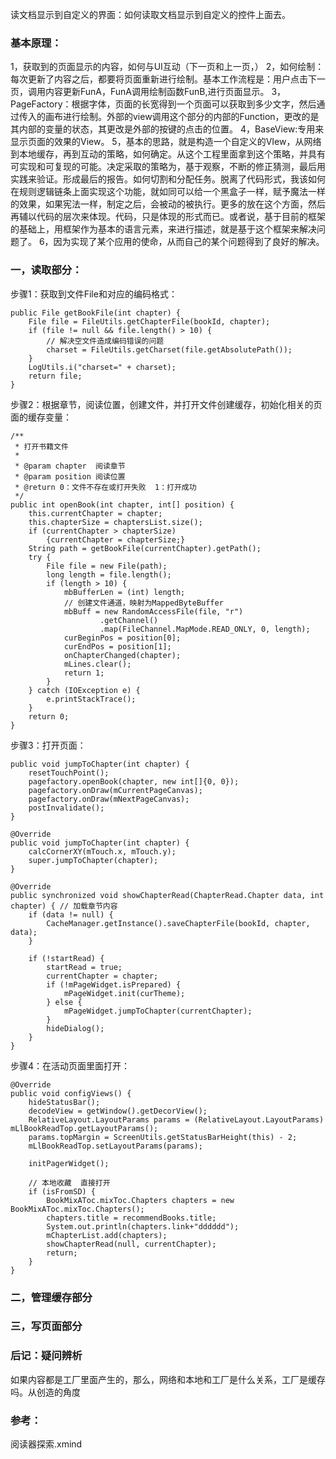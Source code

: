 读文档显示到自定义的界面：如何读取文档显示到自定义的控件上面去。

### 基本原理：

1，获取到的页面显示的内容，如何与UI互动（下一页和上一页，）
2，如何绘制：每次更新了内容之后，都要将页面重新进行绘制。基本工作流程是：用户点击下一页，调用内容更新FunA，FunA调用绘制函数FunB,进行页面显示。
3，PageFactory：根据字体，页面的长宽得到一个页面可以获取到多少文字，然后通过传入的画布进行绘制。外部的view调用这个部分的内部的Function，更改的是其内部的变量的状态，其更改是外部的按键的点击的位置。
4，BaseView:专用来显示页面的效果的View。
5，基本的思路，就是构造一个自定义的VIew，从网络到本地缓存，再到互动的策略，如何确定。从这个工程里面拿到这个策略，并具有可实现和可复现的可能。决定采取的策略为，基于观察，不断的修正猜测，最后用实践来验证。形成最后的报告。如何切割和分配任务。脱离了代码形式，我该如何在规则逻辑链条上面实现这个功能，就如同可以给一个黑盒子一样，赋予魔法一样的效果，如果宪法一样，制定之后，会被动的被执行。更多的放在这个方面，然后再辅以代码的层次来体现。代码，只是体现的形式而已。或者说，基于目前的框架的基础上，用框架作为基本的语言元素，来进行描述，就是基于这个框架来解决问题了。
6，因为实现了某个应用的使命，从而自己的某个问题得到了良好的解决。

### 一，读取部分：

步骤1：获取到文件File和对应的编码格式：

```
public File getBookFile(int chapter) {
    File file = FileUtils.getChapterFile(bookId, chapter);
    if (file != null && file.length() > 10) {
        // 解决空文件造成编码错误的问题
        charset = FileUtils.getCharset(file.getAbsolutePath());
    }
    LogUtils.i("charset=" + charset);
    return file;
}
```

步骤2：根据章节，阅读位置，创建文件，并打开文件创建缓存，初始化相关的页面的缓存变量：

```
/**
 * 打开书籍文件
 *
 * @param chapter  阅读章节
 * @param position 阅读位置
 * @return 0：文件不存在或打开失败  1：打开成功
 */
public int openBook(int chapter, int[] position) {
    this.currentChapter = chapter;
    this.chapterSize = chaptersList.size();
    if (currentChapter > chapterSize)
        {currentChapter = chapterSize;}
    String path = getBookFile(currentChapter).getPath();
    try {
        File file = new File(path);
        long length = file.length();
        if (length > 10) {
            mbBufferLen = (int) length;
            // 创建文件通道，映射为MappedByteBuffer
            mbBuff = new RandomAccessFile(file, "r")
                    .getChannel()
                    .map(FileChannel.MapMode.READ_ONLY, 0, length);
            curBeginPos = position[0];
            curEndPos = position[1];
            onChapterChanged(chapter);
            mLines.clear();
            return 1;
        }
    } catch (IOException e) {
        e.printStackTrace();
    }
    return 0;
}
```



步骤3：打开页面：

```
public void jumpToChapter(int chapter) {
    resetTouchPoint();
    pagefactory.openBook(chapter, new int[]{0, 0});
    pagefactory.onDraw(mCurrentPageCanvas);
    pagefactory.onDraw(mNextPageCanvas);
    postInvalidate();
}
```



```
@Override
public void jumpToChapter(int chapter) {
    calcCornerXY(mTouch.x, mTouch.y);
    super.jumpToChapter(chapter);
}
```



```
@Override
public synchronized void showChapterRead(ChapterRead.Chapter data, int chapter) { // 加载章节内容
    if (data != null) {
        CacheManager.getInstance().saveChapterFile(bookId, chapter, data);
    }

    if (!startRead) {
        startRead = true;
        currentChapter = chapter;
        if (!mPageWidget.isPrepared) {
            mPageWidget.init(curTheme);
        } else {
            mPageWidget.jumpToChapter(currentChapter);
        }
        hideDialog();
    }
}
```

步骤4：在活动页面里面打开：

```
@Override
public void configViews() {
    hideStatusBar();
    decodeView = getWindow().getDecorView();
    RelativeLayout.LayoutParams params = (RelativeLayout.LayoutParams) mLlBookReadTop.getLayoutParams();
    params.topMargin = ScreenUtils.getStatusBarHeight(this) - 2;
    mLlBookReadTop.setLayoutParams(params);

    initPagerWidget();

    // 本地收藏  直接打开
    if (isFromSD) {
        BookMixAToc.mixToc.Chapters chapters = new BookMixAToc.mixToc.Chapters();
        chapters.title = recommendBooks.title;
        System.out.println(chapters.link+"dddddd");
        mChapterList.add(chapters);
        showChapterRead(null, currentChapter);
        return;
    }
}
```





### 二，管理缓存部分



### 三，写页面部分



### 后记：疑问辨析

如果内容都是工厂里面产生的，那么，网络和本地和工厂是什么关系，工厂是缓存吗。从创造的角度







### 参考：

阅读器探索.xmind
